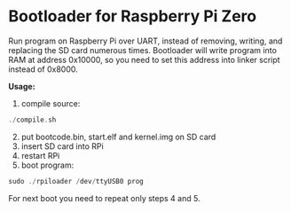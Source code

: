 # Bootloader for Raspberry Pi Zero

Run program on Raspberry Pi over UART, instead of removing, writing, and replacing
the SD card numerous times. Bootloader will write program into RAM at address 0x10000, so you need to set this address into linker script instead of 0x8000.

**Usage:**
1) compile source:
```c
./compile.sh
```
2) put bootcode.bin, start.elf and kernel.img on SD card
3) insert SD card into RPi
4) restart RPi
5) boot program:
```c
sudo ./rpiloader /dev/ttyUSB0 prog
```
For next boot you need to repeat only steps 4 and 5.

